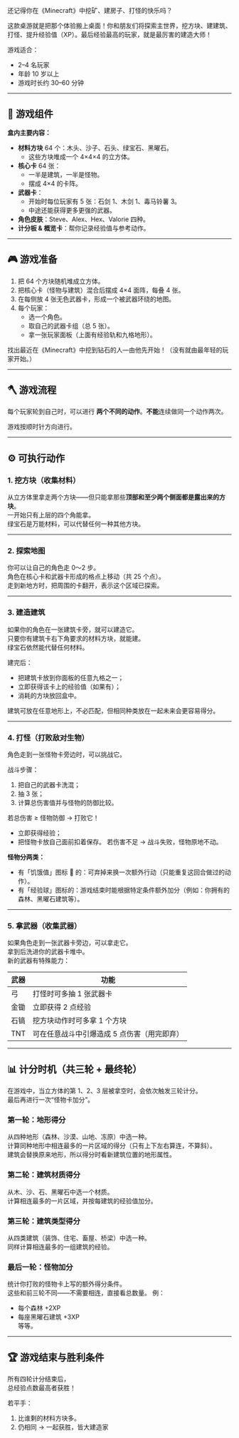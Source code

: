 还记得你在《Minecraft》中挖矿、建房子、打怪的快乐吗？

这款桌游就是把那个体验搬上桌面！你和朋友们将探索主世界，挖方块、建建筑、打怪、提升经验值（XP）。最后经验最高的玩家，就是最厉害的建造大师！

游戏适合：
- 2–4 名玩家
- 年龄 10 岁以上
- 游戏时长约 30–60 分钟

---

## 🧱 游戏组件

**盒内主要内容：**
- **材料方块** 64 个：木头、沙子、石头、绿宝石、黑曜石。
  - 这些方块堆成一个 4×4×4 的立方体。
- **核心卡** 64 张：
  - 一半是建筑，一半是怪物。
  - 摆成 4×4 的卡阵。
- **武器卡**：
  - 开始时每位玩家有 5 张：石剑 1、木剑 1、毒马铃薯 3。
  - 中途还能获得更多更强的武器。
- **角色皮肤**：Steve、Alex、Hex、Valorie 四种。
- **计分板 & 概览卡**：帮你记录经验值与参考动作。

---

## 🎮 游戏准备

1. 把 64 个方块随机堆成立方体。
2. 把核心卡（怪物与建筑）混合后摆成 4×4 面阵，每叠 4 张。
3. 在每侧放 4 张无色武器卡，形成一个被武器环绕的地图。
4. 每个玩家：
   - 选一个角色。
   - 取自己的武器卡组（总 5 张）。
   - 拿一张玩家面板（上面有经验轨和九格地形）。

找出最近在《Minecraft》中挖到钻石的人—由他先开始！（没有就由最年轻的玩家开始。）

---

## 🪓 游戏流程

每个玩家轮到自己时，可以进行 **两个不同的动作**。**不能**连续做同一个动作两次。  

游戏按顺时针方向进行。

---

## ⚙️ 可执行动作

### 1. 挖方块（收集材料）
从立方体里拿走两个方块——但只能拿那些**顶部和至少两个侧面都是露出来的方块**。  
一开始只有上层的四个角能拿。  
绿宝石是万能材料，可以代替任何一种其他方块。

---

### 2. 探索地图
你可以让自己的角色走 0～2 步。  
角色在核心卡和武器卡形成的格点上移动（共 25 个点）。  
走到新地方时，把周围的卡翻开，表示这个区域已探索。  

---

### 3. 建造建筑
如果你的角色在一张建筑卡旁，就可以建造它。  
只要你有建筑卡右下角要求的材料方块，就能建。  
绿宝石依然能代替任何材料。

建完后：
- 把建筑卡放到你面板的任意九格之一；
- 立即获得该卡上的经验值（如果有）；
- 消耗的方块放回盒中。

建筑可放在任意地形上，不必匹配，但相同种类放在一起未来会更容易得分。

---

### 4. 打怪（打败敌对生物）
角色走到一张怪物卡旁边时，可以挑战它。

战斗步骤：
1. 把自己的武器卡洗混；
2. 抽 3 张；
3. 计算总伤害值并与怪物的防御比较。

若总伤害 ≥ 怪物防御 → 打败它！
- 立即获得经验；
- 把怪物卡放自己面前扣着保存。
若伤害不足 → 战斗失败，怪物原地不动。

**怪物分两类：**
- 有「饥饿值」图标 🍖 的：可弃掉来换一次额外行动（只能重复这回合做过的动作）。
- 有「经验球」图标的：游戏结束时能根据特定条件额外加分（例如：你拥有的森林、黑曜石建筑等）。

---

### 5. 拿武器（收集武器）
如果角色走到一张武器卡旁边，可以拿走它。  
拿到后洗进你的武器卡堆中。  
新的武器有特殊能力：

| 武器 | 功能 |
|------|------|
| 弓 | 打怪时可多抽 1 张武器卡 |
| 金锄 | 立即获得 2 点经验 |
| 石镐 | 挖方块动作时可多拿 1 个方块 |
| TNT | 可在任意战斗中引爆造成 5 点伤害（用完即弃） |

---

## 📊 计分时机（共三轮 + 最终轮）

在游戏中，当立方体的第 1、2、3 层被拿空时，会依次触发三轮计分。  
最后再进行一次“怪物卡加分”。

### 第一轮：地形得分
从四种地形（森林、沙漠、山地、冻原）中选一种。  
计算同种地形中相连最多的一片区域的得分（只有上下左右算连，不算斜）。  
建筑会替换原来地形，所以得分时看新建筑位置的地形属性。

### 第二轮：建筑材质得分
从木、沙、石、黑曜石中选一个材质。  
计算相连最多的一片区域，并按每建筑的经验值加分。

### 第三轮：建筑类型得分
从四类建筑（装饰、住宅、畜屋、桥梁）中选一种。  
同样计算相连最多的一组建筑的经验。

### 最后一轮：怪物加分
统计你打败的怪物卡上写的额外得分条件。  
这些和前三轮不同——不需要相连，直接看总数量。
例：
- 每个森林 +2XP  
- 每座黑曜石建筑 +3XP  
等等。

---

## 🏆 游戏结束与胜利条件

所有四轮计分结束后，  
总经验点数最高者获胜！

若平手：
1. 比谁剩的材料方块多。  
2. 仍相同 → 一起获胜，皆大建造家